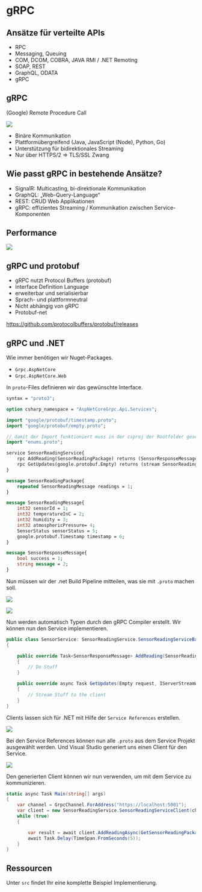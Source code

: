 # gRPC

## Ansätze für verteilte APIs

- RPC
- Messaging, Queuing
- COM, DCOM, COBRA, JAVA RMI / .NET Remoting
- SOAP, REST
- GraphQL, ODATA
- gRPC

## gRPC

(Google) Remote Procedure Call

![](assets/grpclogo.png)

- Binäre Kommunikation
- Plattformübergreifend (Java, JavaScript (Node), Python, Go)
- Unterstützung für bidirektionales Streaming
- Nur über HTTPS/2 => TLS/SSL Zwang

## Wie passt gRPC in bestehende Ansätze?

- SignalR: Multicasting, bi-direktionale Kommunikation
- GraphQL: „Web-Query-Language“
- REST: CRUD Web Applikationen
- gRPC: effizientes Streaming / Kommunikation zwischen Service-Komponenten

## Performance

![](assets/grpcperf.png)

## gRPC und protobuf

- gRPC nutzt Protocol Buffers (protobuf)
- Interface Definition Language
- erweiterbar und serialisierbar
- Sprach- und plattformneutral
- Nicht abhängig von gRPC
- Protobuf-net

https://github.com/protocolbuffers/protobuf/releases

## gRPC und .NET

Wie immer benötigen wir Nuget-Packages.

- `Grpc.AspNetCore`
- `Grpc.AspNetCore.Web`

In `proto`-Files definieren wir das gewünschte Interface.

```proto
syntax = "proto3";

option csharp_namespace = "AspNetCoreGrpc.Api.Services";

import "google/protobuf/timestamp.proto";
import "google/protobuf/empty.proto";

// damit der Import funktioniert muss in der csproj der Rootfolder gesetzt werden.
import "enums.proto";

service SensorReadingService{
	rpc AddReading(SensorReadingPackage) returns (SensorResponseMessage);
	rpc GetUpdates(google.protobuf.Empty) returns (stream SensorReadingMessage);
}

message SensorReadingPackage{
	repeated SensorReadingMessage readings = 1;
}

message SensorReadingMessage{
	int32 sensorId = 1;
	int32 temperatureInC = 2;
	int32 humidity = 3;
	int32 atmosphericPressure= 4;
	SensorStatus sensorStatus = 5;
	google.protobuf.Timestamp timestamp = 6;
}

message SensorResponseMessage{
	bool success = 1;
	string message = 2;
}
```

Nun müssen wir der .net Build Pipeline mitteilen, was sie mit `.proto` machen soll.

![](assets/vs_protoprops1.png)

![](assets/vs_protoprops2.png)

Nun werden automatisch Typen durch den gRPC Compiler erstellt.
Wir können nun den Service implementieren.

```csharp
public class SensorService: SensorReadingService.SensorReadingServiceBase
{

    public override Task<SensorResponseMessage> AddReading(SensorReadingPackage request, ServerCallContext context)
    {
        // Do Stuff
    }

    public override async Task GetUpdates(Empty request, IServerStreamWriter<SensorReadingMessage> responseStream, ServerCallContext context)
    {
        // Stream Stuff to the client
    }
}

```

Clients lassen sich für .NET mit Hilfe der `Service References` erstellen.

![](assets/vs_serviceref.png)

Bei den Service References können nun alle `.proto` aus dem Service Projekt ausgewählt werden.
Und Visual Studio generiert uns einen Client für den Service.

![](assets/vs_serviceref2.png)

Den generierten Client können wir nun verwenden, um mit dem Service zu kommunizieren.

```csharp
static async Task Main(string[] args)
{
    var channel = GrpcChannel.ForAddress("https://localhost:5001");
    var client = new SensorReadingService.SensorReadingServiceClient(channel);
    while (true)
    {

        var result = await client.AddReadingAsync(GetSensorReadingPackage());
        await Task.Delay(TimeSpan.FromSeconds(5));
    }
}
```

## Ressourcen
Unter `src` findet Ihr eine komplette Beispiel Implementierung.

